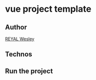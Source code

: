 # vue project template

## Author

[REYAL Wesley](https://github.com/wesleyreyal)

## Technos

## Run the project
